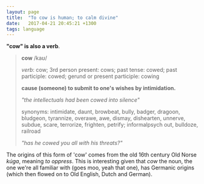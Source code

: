 ```yaml
---
layout: page
title:  "To cow is human; to calm divine"
date:   2017-04-21 20:45:21 +1300
tags: language
---
```


**"cow" is also a verb**.

> **cow**
>/kaʊ/
> 
>_verb_: cow; 3rd person present: cows; past tense: cowed; past participle: cowed; gerund or present participle: cowing
>
> **cause (someone) to submit to one's wishes by intimidation.**
> 
>_"the intellectuals had been cowed into silence"_
> 
>synonyms: intimidate, daunt, browbeat, bully, badger, dragoon, bludgeon, tyrannize, overawe, awe, dismay, dishearten, unnerve, subdue, scare, terrorize, frighten, petrify; informalpsych out, bulldoze, railroad
> 
>_"has he cowed you all with his threats?"_

The origins of this form of 'cow' comes from the old 16th century Old Norse _kúga_, meaning _to oppress_. This is interesting given that _cow_ the noun, the one we're all familiar with (goes moo, yeah that one), has Germanic origins (which then flowed on to Old English, Dutch and German).

